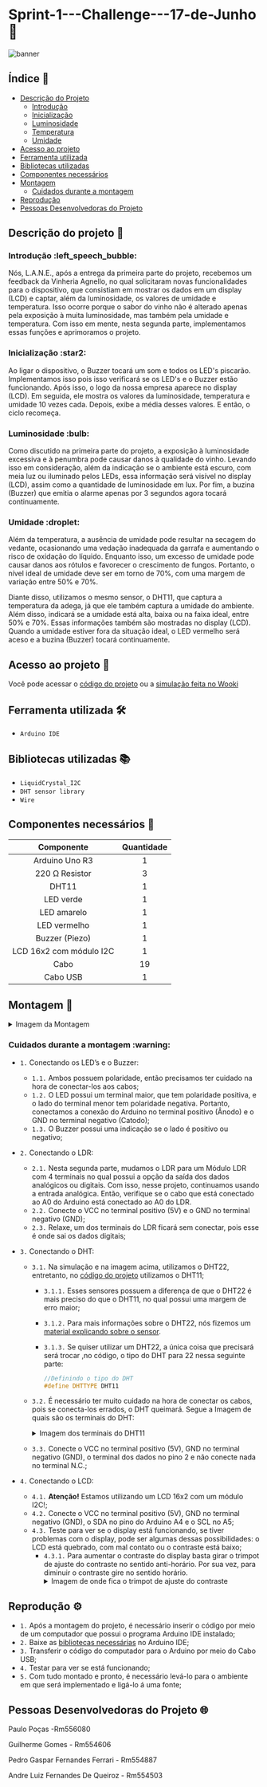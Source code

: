 
# Sprint-1---Challenge---17-de-Junho :wine_glass:

![banner](https://github.com/L-A-N-E/CP2_Edge_1SEM/assets/153787379/132308ff-27a0-45e7-8323-80d9103f2390)


## Índice :page_with_curl:

  * [Descrição do Projeto](#descrição-do-projeto-memo)
     * [Introdução](#introdução-left_speech_bubble)
     * [Inicialização](#inicialização-star2)
     * [Luminosidade](#luminosidade-bulb)
     * [Temperatura](#temperatura-thermometer)
     * [Umidade](#umidade-droplet)
  * [Acesso ao projeto](#acesso-ao-projeto-file_folder)
  * [Ferramenta utilizada](#ferramenta-utilizada-hammer_and_wrench)
  * [Bibliotecas utilizadas](#bibliotecas-utilizadas-books)
  * [Componentes necessários](#componentes-necessários-toolbox)
  * [Montagem](#montagem-wrench)
     * [Cuidados durante a montagem](#cuidados-durante-a-montagem-warning)
  * [Reprodução](#reprodução-gear)
  * [Pessoas Desenvolvedoras do Projeto](#pessoas-desenvolvedoras-do-projeto-globe_with_meridians)

## Descrição do projeto :memo:

<h3>Introdução :left_speech_bubble:</h3>
<p>
  Nós, L.A.N.E., após a entrega da primeira parte do projeto, recebemos um feedback da Vinheria Agnello, no qual solicitaram novas funcionalidades para o dispositivo, que consistiam em mostrar os dados em um display (LCD) e captar, além da luminosidade, os valores de umidade e temperatura. Isso ocorre porque o sabor do vinho não é alterado apenas pela exposição à muita luminosidade, mas também pela umidade e temperatura. Com isso em mente, nesta segunda parte, implementamos essas funções e aprimoramos o projeto.
</p>
<h3>Inicialização :star2:</h3>
<p>
 Ao ligar o dispositivo, o Buzzer tocará um som e todos os LED's piscarão. Implementamos isso pois isso verificará se os LED's e o Buzzer estão funcionando. Após isso, o logo da nossa empresa aparece no display (LCD). Em seguida, ele mostra os valores da luminosidade, temperatura e umidade 10 vezes cada. Depois, exibe a média desses valores. E então, o ciclo recomeça.
</p>
<h3>Luminosidade :bulb:</h3>
<p>
  Como discutido na primeira parte do projeto, a exposição à luminosidade excessiva e à penumbra pode causar danos à qualidade do vinho. Levando isso em consideração, além da indicação se o ambiente está escuro, com meia luz ou iluminado pelos LEDs, essa informação será visível no display (LCD), assim como a quantidade de luminosidade em lux. Por fim, a buzina (Buzzer) que emitia o alarme apenas por 3 segundos agora tocará continuamente.
</p>
<h3>Umidade :droplet:</h3>
<p>
  Além da temperatura, a ausência de umidade pode resultar na secagem do vedante, ocasionando uma vedação inadequada da garrafa e aumentando o risco de oxidação do líquido. Enquanto isso, um excesso de umidade pode causar danos aos rótulos e favorecer o crescimento de fungos. Portanto, o nível ideal de umidade deve ser em torno de 70%, com uma margem de variação entre 50% e 70%.
</p>
<p>
  Diante disso, utilizamos o mesmo sensor, o DHT11, que captura a temperatura da adega, já que ele também captura a umidade do ambiente. Além disso, indicará se a umidade está alta, baixa ou na faixa ideal, entre 50% e 70%. Essas informações também são mostradas no display (LCD). Quando a umidade estiver fora da situação ideal, o LED vermelho será aceso e a buzina (Buzzer) tocará continuamente.
</p>

## Acesso ao projeto :file_folder:

Você pode acessar o [código do projeto](CP2.cpp) ou a [simulação feita no Wooki](https://wokwi.com/projects/395351900975891457)

## Ferramenta utilizada :hammer_and_wrench:

- ``Arduino IDE``
  
## Bibliotecas utilizadas :books:

- ``LiquidCrystal_I2C``
- ``DHT sensor library``
- ``Wire``
  
## Componentes necessários :toolbox:

|   Componente   | Quantidade |
|:--------------:|:----------:|
| Arduino Uno R3 |      1     |
| 220 Ω Resistor |      3     |
|     DHT11      |      1     |
|    LED verde   |      1     |
|   LED amarelo  |      1     |
|  LED vermelho  |      1     |
| Buzzer (Piezo) |      1     |
|   LCD 16x2 com módulo I2C    |      1     |
|      Cabo      |     19     |
|    Cabo USB    |      1     |

## Montagem :wrench:

<details>
  <summary>Imagem da Montagem</summary>
  <img src="https://github.com/L-A-N-E/CP2_Edge_1SEM/assets/101829188/f222851c-31ac-4af2-ae67-96aba71d051a" alt="imagem-montagem">
</details>

<h3>Cuidados durante a montagem :warning:</h3>

- ``1.`` Conectando os LED’s e o Buzzer:
   - ``1.1.`` Ambos possuem polaridade, então precisamos ter cuidado na hora de conectar-los aos cabos;
   - ``1.2.`` O LED possui um terminal maior, que tem polaridade positiva, e o lado do terminal menor tem polaridade negativa. Portanto, conectamos a conexão do Arduino no terminal positivo (Ânodo) e o GND no terminal negativo (Catodo);
   - ``1.3.`` O Buzzer possui uma indicação se o lado é positivo ou negativo;

- ``2.`` Conectando o LDR:
  - ``2.1.`` Nesta segunda parte, mudamos o LDR para um Módulo LDR com 4 terminais no qual possui a opção da saída dos dados analógicos ou digitais. Com isso, nesse projeto, continuamos usando a entrada analógica. Então, verifique se o cabo que está conectado ao A0 do Arduino está  conectado ao A0 do LDR.
  - ``2.2.`` Conecte o VCC no terminal positivo (5V) e o GND no terminal negativo (GND);
  - ``2.3.`` Relaxe, um dos terminais do LDR ficará sem conectar, pois esse é onde sai os dados digitais;

- ``3.`` Conectando o DHT:
  - ``3.1.`` Na simulação e na imagem acima, utilizamos o DHT22, entretanto, no [código do projeto](CP2.cpp) utilizamos o DHT11;
    - ``3.1.1.`` Esses sensores possuem a diferença de que o DHT22 é mais preciso do que o DHT11, no qual possui uma margem de erro maior;
    - ``3.1.2.`` Para mais informações sobre o DHT22, nós fizemos um [material explicando sobre o sensor](https://drive.google.com/file/d/1xqHKRi8RzEcJZDfiAaG9nQOlKiJlPApr/view?usp=sharing).
    - ``3.1.3.`` Se quiser utilizar um DHT22, a única coisa que precisará será trocar ,no código, o tipo do DHT para 22 nessa seguinte parte:
            
      ```cpp
      //Definindo o tipo do DHT  
      #define DHTTYPE DHT11   
      ```
      
  - ``3.2.`` É necessário ter muito cuidado na hora de conectar os cabos, pois se conecta-los errados, o DHT queimará. Segue a Imagem de quais são os terminais do DHT:
      <details>
        <summary>Imagem dos terminais do DHT11</summary>
        <img src="https://github.com/L-A-N-E/CP2_Edge_1SEM/assets/101829188/d26416fb-d639-4760-b590-593932e5a888" alt="Terminais do DHT11">
      </details>
  - ``3.3.`` Conecte o VCC no terminal positivo (5V), GND no terminal negativo (GND), o terminal dos dados no pino 2 e não conecte nada no terminal N.C.;

- ``4.`` Conectando o LCD:
  - ``4.1.`` **Atenção!** Estamos utilizando um LCD 16x2 com um módulo I2C!;
  - ``4.2.`` Conecte o VCC no terminal positivo (5V), GND no terminal negativo (GND), o SDA no pino do Arduino A4 e o SCL no A5;
  - ``4.3.`` Teste para ver se o display está funcionando, se tiver problemas com o display, pode ser algumas dessas possibilidades: o LCD está quebrado, com mal contato ou o contraste está baixo;
    - ``4.3.1.`` Para aumentar o contraste do display basta girar o trimpot de ajuste do contraste no sentido anti-horário. Por sua vez, para diminuir o contraste gire no sentido horário.
      <details>
        <summary>Imagem de onde fica o trimpot de ajuste do contraste</summary>
        <img src="https://github.com/L-A-N-E/CP2_Edge_1SEM/assets/101829188/50648d65-2402-4508-a47d-1d38bbf663e5" alt="Terminais do DHT11">
      </details>
## Reprodução :gear:

- ``1.`` Após a montagem do projeto, é necessário inserir o código por meio de um computador que possui o programa Arduino IDE instalado;
- ``2.`` Baixe as [bibliotecas necessárias](#bibliotecas-utilizadas-books) no Arduino IDE; 
- ``3.`` Transferir o código do computador para  o Arduino por meio do Cabo USB;
- ``4.`` Testar para ver se está funcionando;
- ``5.`` Com tudo montado e pronto, é necessário levá-lo para o ambiente em que será implementado e ligá-lo á uma fonte;

## Pessoas Desenvolvedoras do Projeto :globe_with_meridians:
Paulo Poças -Rm556080

Guilherme Gomes - Rm554606

Pedro Gaspar Fernandes Ferrari - Rm554887

Andre Luiz Fernandes De Queiroz - Rm554503
